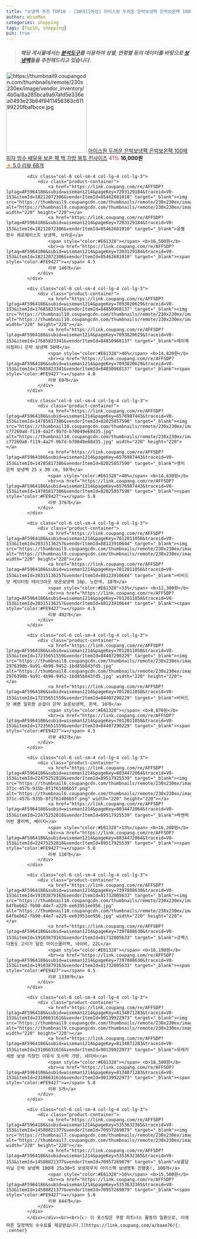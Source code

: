 ```yaml
---
title: "보냉백 추천 TOP10 - [30대][여성] 아이스원 두꺼운 은박보냉팩 은박보온팩 100매 피자 빙수 배달용 보온 팩 백 가방 봉투 전사이즈"
author: WiseMan
categories: shopping
tags: [Top10, shopping]
pin: true
---
```


> ##### 해당 게시물에서는 [**분석도구**](https://itemscout.io/)를 이용하여 **성별**, **연령별** 등의 데이터를 바탕으로 [**보냉백**](https://link.coupang.com/a/baae76)들을 추천해드리고 있습니다.
<div class="container"><div class="row">
            <div class="col-6 col-sm-4 col-lg-4 col-lg-3">
                <div class="product-container">
                    <a href="https://link.coupang.com/re/AFFSDP?lptag=AF5964186&subid=wiseman1214&pageKey=7492995996&traceid=V0-153&itemId=19596835638&vendorItemId=86704084371" target="_blank"><img src="https://thumbnail9.coupangcdn.com/thumbnails/remote/230x230ex/image/vendor_inventory/4b0a/8a285bca9a97afd5e336ea0493e23b64f9411456363c61199220fbafbcce.jpg" alt="https://thumbnail9.coupangcdn.com/thumbnails/remote/230x230ex/image/vendor_inventory/4b0a/8a285bca9a97afd5e336ea0493e23b64f9411456363c61199220fbafbcce.jpg" width="220" height="220"></a>
                    <a href="https://link.coupang.com/re/AFFSDP?lptag=AF5964186&subid=wiseman1214&pageKey=7492995996&traceid=V0-153&itemId=19596835638&vendorItemId=86704084371" target="_blank">아이스원 두꺼운 은박보냉팩 은박보온팩 100매 피자 빙수 배달용 보온 팩 백 가방 봉투 전사이즈</a>
                    <span style="color:#E61328">41%</span> <b>16,000원</b>
                    <br><a href="https://link.coupang.com/re/AFFSDP?lptag=AF5964186&subid=wiseman1214&pageKey=7492995996&traceid=V0-153&itemId=19596835638&vendorItemId=86704084371" target="_blank"><span style="color:#FE9427">★</span> 5.0
                    리뷰 68개</a>
                </div>
            </div>
            
            <div class="col-6 col-sm-4 col-lg-4 col-lg-3">
                <div class="product-container">
                    <a href="https://link.coupang.com/re/AFFSDP?lptag=AF5964186&subid=wiseman1214&pageKey=7203129184&traceid=V0-153&itemId=18212072306&vendorItemId=85462681010" target="_blank"><img src="https://thumbnail9.coupangcdn.com/thumbnails/remote/230x230ex/image/vendor_inventory/69ca/2f967e59fe3695a7ddff52ad73054ce7eff6048c3a53b098767c856c5cdb.jpg" alt="https://thumbnail9.coupangcdn.com/thumbnails/remote/230x230ex/image/vendor_inventory/69ca/2f967e59fe3695a7ddff52ad73054ce7eff6048c3a53b098767c856c5cdb.jpg" width="220" height="220"></a>
                    <a href="https://link.coupang.com/re/AFFSDP?lptag=AF5964186&subid=wiseman1214&pageKey=7203129184&traceid=V0-153&itemId=18212072306&vendorItemId=85462681010" target="_blank">윤별 방수 제로웨이스트 보냉백, 브라운</a>
                    <span style="color:#E61328"></span> <b>16,500원</b>
                    <br><a href="https://link.coupang.com/re/AFFSDP?lptag=AF5964186&subid=wiseman1214&pageKey=7203129184&traceid=V0-153&itemId=18212072306&vendorItemId=85462681010" target="_blank"><span style="color:#FE9427">★</span> 4.5
                    리뷰 140개</a>
                </div>
            </div>
            
            <div class="col-6 col-sm-4 col-lg-4 col-lg-3">
                <div class="product-container">
                    <a href="https://link.coupang.com/re/AFFSDP?lptag=AF5964186&subid=wiseman1214&pageKey=7093820629&traceid=V0-153&itemId=17685823341&vendorItemId=84850968137" target="_blank"><img src="https://thumbnail10.coupangcdn.com/thumbnails/remote/230x230ex/image/vendor_inventory/733c/7ab6e92b52057adf739ab177d61cf68cf6a6e57a105389c0481c4c5a71af.jpg" alt="https://thumbnail10.coupangcdn.com/thumbnails/remote/230x230ex/image/vendor_inventory/733c/7ab6e92b52057adf739ab177d61cf68cf6a6e57a105389c0481c4c5a71af.jpg" width="220" height="220"></a>
                    <a href="https://link.coupang.com/re/AFFSDP?lptag=AF5964186&subid=wiseman1214&pageKey=7093820629&traceid=V0-153&itemId=17685823341&vendorItemId=84850968137" target="_blank">제이제이컴퍼니 은박 보냉팩 50매</a>
                    <span style="color:#E61328">46%</span> <b>14,820원</b>
                    <br><a href="https://link.coupang.com/re/AFFSDP?lptag=AF5964186&subid=wiseman1214&pageKey=7093820629&traceid=V0-153&itemId=17685823341&vendorItemId=84850968137" target="_blank"><span style="color:#FE9427">★</span> 4.0
                    리뷰 69개</a>
                </div>
            </div>
            
            <div class="col-6 col-sm-4 col-lg-4 col-lg-3">
                <div class="product-container">
                    <a href="https://link.coupang.com/re/AFFSDP?lptag=AF5964186&subid=wiseman1214&pageKey=6576987443&traceid=V0-153&itemId=14785817386&vendorItemId=82025857590" target="_blank"><img src="https://thumbnail10.coupangcdn.com/thumbnails/remote/230x230ex/image/retail/images/2332261332327226-c77269a8-f119-4a2f-9b7d-b70049e68d35.jpg" alt="https://thumbnail10.coupangcdn.com/thumbnails/remote/230x230ex/image/retail/images/2332261332327226-c77269a8-f119-4a2f-9b7d-b70049e68d35.jpg" width="220" height="220"></a>
                    <a href="https://link.coupang.com/re/AFFSDP?lptag=AF5964186&subid=wiseman1214&pageKey=6576987443&traceid=V0-153&itemId=14785817386&vendorItemId=82025857590" target="_blank">영미 은박 보냉팩 25 x 30 cm, 50개</a>
                    <span style="color:#E61328">40%</span> <b>14,630원</b>
                    <br><a href="https://link.coupang.com/re/AFFSDP?lptag=AF5964186&subid=wiseman1214&pageKey=6576987443&traceid=V0-153&itemId=14785817386&vendorItemId=82025857590" target="_blank"><span style="color:#FE9427">★</span> 5.0
                    리뷰 376개</a>
                </div>
            </div>
            
            <div class="col-6 col-sm-4 col-lg-4 col-lg-3">
                <div class="product-container">
                    <a href="https://link.coupang.com/re/AFFSDP?lptag=AF5964186&subid=wiseman1214&pageKey=7012011058&traceid=V0-153&itemId=20315136257&vendorItemId=88123910644" target="_blank"><img src="https://thumbnail9.coupangcdn.com/thumbnails/remote/230x230ex/image/vendor_inventory/a21f/53c3f4b95e5a6a148f1f94a254cadb9c12e934b7535a30acb7e0a5d69eca.png" alt="https://thumbnail9.coupangcdn.com/thumbnails/remote/230x230ex/image/vendor_inventory/a21f/53c3f4b95e5a6a148f1f94a254cadb9c12e934b7535a30acb7e0a5d69eca.png" width="220" height="220"></a>
                    <a href="https://link.coupang.com/re/AFFSDP?lptag=AF5964186&subid=wiseman1214&pageKey=7012011058&traceid=V0-153&itemId=20315136257&vendorItemId=88123910644" target="_blank">비비드닷 케이터링 테이크아웃 보온보냉백 10p, 노란색, 10개</a>
                    <span style="color:#E61328">33%</span> <b>12,300원</b>
                    <br><a href="https://link.coupang.com/re/AFFSDP?lptag=AF5964186&subid=wiseman1214&pageKey=7012011058&traceid=V0-153&itemId=20315136257&vendorItemId=88123910644" target="_blank"><span style="color:#FE9427">★</span> 4.5
                    리뷰 492개</a>
                </div>
            </div>
            
            <div class="col-6 col-sm-4 col-lg-4 col-lg-3">
                <div class="product-container">
                    <a href="https://link.coupang.com/re/AFFSDP?lptag=AF5964186&subid=wiseman1214&pageKey=7012011058&traceid=V0-153&itemId=17235651559&vendorItemId=84407290229" target="_blank"><img src="https://thumbnail8.coupangcdn.com/thumbnails/remote/230x230ex/image/retail/images/359109895787973-2976390b-9a91-4b98-9452-1bd85b843fd5.jpg" alt="https://thumbnail8.coupangcdn.com/thumbnails/remote/230x230ex/image/retail/images/359109895787973-2976390b-9a91-4b98-9452-1bd85b843fd5.jpg" width="220" height="220"></a>
                    <a href="https://link.coupang.com/re/AFFSDP?lptag=AF5964186&subid=wiseman1214&pageKey=7012011058&traceid=V0-153&itemId=17235651559&vendorItemId=84407290229" target="_blank">비비드닷 예쁜 일회용 손잡이 은박 보온보냉백, 흰색, 10개</a>
                    <span style="color:#E61328"></span> <b>8,870원</b>
                    <br><a href="https://link.coupang.com/re/AFFSDP?lptag=AF5964186&subid=wiseman1214&pageKey=7012011058&traceid=V0-153&itemId=17235651559&vendorItemId=84407290229" target="_blank"><span style="color:#FE9427">★</span> 4.5
                    리뷰 492개</a>
                </div>
            </div>
            
            <div class="col-6 col-sm-4 col-lg-4 col-lg-3">
                <div class="product-container">
                    <a href="https://link.coupang.com/re/AFFSDP?lptag=AF5964186&subid=wiseman1214&pageKey=8034472064&traceid=V0-153&itemId=22475252818&vendorItemId=89517925539" target="_blank"><img src="https://thumbnail6.coupangcdn.com/thumbnails/remote/230x230ex/image/retail/images/2024/04/16/10/2/9f7b55a6-371c-457b-935b-8f1f61406b5f.png" alt="https://thumbnail6.coupangcdn.com/thumbnails/remote/230x230ex/image/retail/images/2024/04/16/10/2/9f7b55a6-371c-457b-935b-8f1f61406b5f.png" width="220" height="220"></a>
                    <a href="https://link.coupang.com/re/AFFSDP?lptag=AF5964186&subid=wiseman1214&pageKey=8034472064&traceid=V0-153&itemId=22475252818&vendorItemId=89517925539" target="_blank">락앤락 어반 쿨러백, 베이지</a>
                    <span style="color:#E61328">13%</span> <b>16,200원</b>
                    <br><a href="https://link.coupang.com/re/AFFSDP?lptag=AF5964186&subid=wiseman1214&pageKey=8034472064&traceid=V0-153&itemId=22475252818&vendorItemId=89517925539" target="_blank"><span style="color:#FE9427">★</span> 5.0
                    리뷰 110개</a>
                </div>
            </div>
            
            <div class="col-6 col-sm-4 col-lg-4 col-lg-3">
                <div class="product-container">
                    <a href="https://link.coupang.com/re/AFFSDP?lptag=AF5964186&subid=wiseman1214&pageKey=7397888630&traceid=V0-153&itemId=19103879163&vendorItemId=81732005633" target="_blank"><img src="https://thumbnail10.coupangcdn.com/thumbnails/remote/230x230ex/image/retail/images/2279459394355511-64fbeb62-fb90-44e7-a229-ee63951ee956.jpg" alt="https://thumbnail10.coupangcdn.com/thumbnails/remote/230x230ex/image/retail/images/2279459394355511-64fbeb62-fb90-44e7-a229-ee63951ee956.jpg" width="220" height="220"></a>
                    <a href="https://link.coupang.com/re/AFFSDP?lptag=AF5964186&subid=wiseman1214&pageKey=7397888630&traceid=V0-153&itemId=19103879163&vendorItemId=81732005633" target="_blank">코멕스 다용도 고리가 달린 아이스쿨러백, 네이비, 22L</a>
                    <span style="color:#E61328"></span> <b>16,190원</b>
                    <br><a href="https://link.coupang.com/re/AFFSDP?lptag=AF5964186&subid=wiseman1214&pageKey=7397888630&traceid=V0-153&itemId=19103879163&vendorItemId=81732005633" target="_blank"><span style="color:#FE9427">★</span> 4.5
                    리뷰 1330개</a>
                </div>
            </div>
            
            <div class="col-6 col-sm-4 col-lg-4 col-lg-3">
                <div class="product-container">
                    <a href="https://link.coupang.com/re/AFFSDP?lptag=AF5964186&subid=wiseman1214&pageKey=8134871283&traceid=V0-153&itemId=23106631616&vendorItemId=90139922973" target="_blank"><img src="https://thumbnail9.coupangcdn.com/thumbnails/remote/230x230ex/image/vendor_inventory/e67d/00953f6a0a5926c9fad27ab756fdae7dc8d8981c67e760fb311402787374.jpg" alt="https://thumbnail9.coupangcdn.com/thumbnails/remote/230x230ex/image/vendor_inventory/e67d/00953f6a0a5926c9fad27ab756fdae7dc8d8981c67e760fb311402787374.jpg" width="220" height="220"></a>
                    <a href="https://link.coupang.com/re/AFFSDP?lptag=AF5964186&subid=wiseman1214&pageKey=8134871283&traceid=V0-153&itemId=23106631616&vendorItemId=90139922973" target="_blank">유레카세븐 보냉 직장인 이유식 도시락 가방, 네이비</a>
                    <span style="color:#E61328"></span> <b>18,500원</b>
                    <br><a href="https://link.coupang.com/re/AFFSDP?lptag=AF5964186&subid=wiseman1214&pageKey=8134871283&traceid=V0-153&itemId=23106631616&vendorItemId=90139922973" target="_blank"><span style="color:#FE9427">★</span> 5.0
                    리뷰 5개</a>
                </div>
            </div>
            
            <div class="col-6 col-sm-4 col-lg-4 col-lg-3">
                <div class="product-container">
                    <a href="https://link.coupang.com/re/AFFSDP?lptag=AF5964186&subid=wiseman1214&pageKey=5353632365&traceid=V0-153&itemId=14588821377&vendorItemId=70957269079" target="_blank"><img src="https://thumbnail7.coupangcdn.com/thumbnails/remote/230x230ex/image/vendor_inventory/4e49/5d7111d53b7c8108dbc9a9f09b6bdda2935e542f0c6906167bc56c9fd292.jpg" alt="https://thumbnail7.coupangcdn.com/thumbnails/remote/230x230ex/image/vendor_inventory/4e49/5d7111d53b7c8108dbc9a9f09b6bdda2935e542f0c6906167bc56c9fd292.jpg" width="220" height="220"></a>
                    <a href="https://link.coupang.com/re/AFFSDP?lptag=AF5964186&subid=wiseman1214&pageKey=5353632365&traceid=V0-153&itemId=14588821377&vendorItemId=70957269079" target="_blank">보름달비닐 은박 보냉팩 100매 25x30+5 보냉파우치 아이스팩 보냉봉투 진행중!, 100개</a>
                    <span style="color:#E61328">16%</span> <b>15,500원</b>
                    <br><a href="https://link.coupang.com/re/AFFSDP?lptag=AF5964186&subid=wiseman1214&pageKey=5353632365&traceid=V0-153&itemId=14588821377&vendorItemId=70957269079" target="_blank"><span style="color:#FE9427">★</span> 5.0
                    리뷰 844개</a>
                </div>
            </div>
            </div></div><br><br>[👉 이 포스팅은 쿠팡 파트너스 활동의 일환으로, 이에 따른 일정액의 수수료를 제공받습니다.](https://link.coupang.com/a/baae76){: .center}